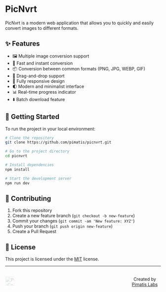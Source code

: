 # PicNvrt

PicNvrt is a modern web application that allows you to quickly and easily convert images to different formats.

## ✨ Features

- 🖼️ Multiple image conversion support
- 🚀 Fast and instant conversion
- 📦 Conversion between common formats (PNG, JPG, WEBP, GIF)
- 🎯 Drag-and-drop support
- 📱 Fully responsive design
- 🌓 Modern and minimalist interface
- 📊 Real-time progress indicator
- ⬇️ Batch download feature

## 🚀 Getting Started

To run the project in your local environment:

```bash
# Clone the repository
git clone https://github.com/pimatis/picnvrt.git

# Go to the project directory
cd picnvrt

# Install dependencies
npm install

# Start the development server
npm run dev
```

## 🤝 Contributing

1. Fork this repository
2. Create a new feature branch (`git checkout -b new-feature`)
3. Commit your changes (`git commit -am 'New feature: XYZ'`)
4. Push your branch (`git push origin new-feature`)
5. Create a Pull Request

## 📝 License

This project is licensed under the [MIT](LICENSE) license.

<hr>

<div align="center" style="display: flex; align-items: center; justify-content: space-between;">
   <p style="margin-left: 25rem; margin-top: 1.2rem;">Created by <a href="https://github.com/pimatis">Pimatis Labs</a></p>
   <img src="https://www.upload.ee/image/17796243/logo.png" alt="PiContent Logo" width="30" style="opacity: 0.2; position: absolute;">
</div>